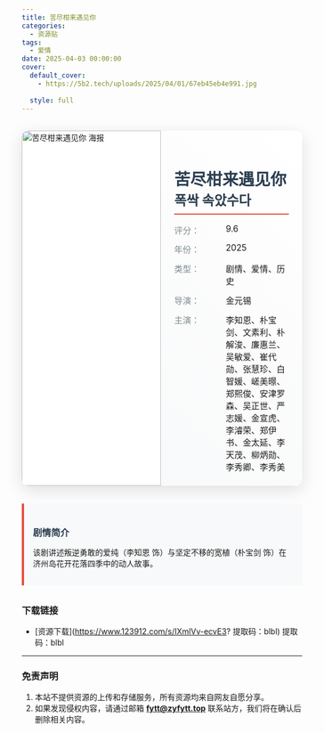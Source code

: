```yaml
---
title: 苦尽柑来遇见你
categories:
  - 资源贴
tags:
  - 爱情
date: 2025-04-03 00:00:00
cover:
  default_cover:
    - https://5b2.tech/uploads/2025/04/01/67eb45eb4e991.jpg
    
  style: full
---
```


<style>
.movie-card {
  background: rgba(255,255,255,0.9);
  border-radius: 12px;
  box-shadow: 0 8px 30px rgba(0,0,0,0.12);
  overflow: hidden;
  margin: 2rem auto;
  max-width: 800px;
  display: grid;
  grid-template-columns: 250px 1fr;
}

.movie-poster img {
  width: 100%;
  height: 100%;
  object-fit: cover;
}

.movie-info {
  padding: 1.5rem;
  background: linear-gradient(45deg, #f8f9fa, #ffffff);
}

.movie-title {
  color: #2c3e50;
  font-size: 1.8rem;
  margin-bottom: 1rem;
  border-bottom: 2px solid #e74c3c;
  padding-bottom: 0.5rem;
}

.movie-details {
  display: grid;
  grid-template-columns: 80px 1fr;
  gap: 0.8rem;
  font-size: 0.95rem;
}

.detail-label {
  color: #7f8c8d;
  font-weight: 500;
}

.movie-plot {
  max-width: 800px;
  margin: 2rem auto;
  padding: 1rem;
  background: #f8f9fa;
  border-left: 4px solid #e74c3c;
}

.plot-title {
  color: #2c3e50;
  margin-bottom: 0.5rem;
}

@media (max-width: 768px) {
  .movie-card {
    grid-template-columns: 1fr;
  }
  .movie-poster {
    height: 300px;
  }
}
</style>

<div class="movie-card">
  <div class="movie-poster">
    <img src="https://5b2.tech/uploads/2025/04/01/67eb45eb4e991.jpg" alt="苦尽柑来遇见你 海报">
  </div>
  <div class="movie-info">
    <h2 class="movie-title">苦尽柑来遇见你<br><small>폭싹 속았수다</small></h2>
    <div class="movie-details">
      <div class="detail-label">评分：</div>
      <div>9.6</div>
      <div class="detail-label">年份：</div>
      <div>2025</div>
      <div class="detail-label">类型：</div>
      <div>剧情、爱情、历史</div>
      <div class="detail-label">导演：</div>
      <div>金元锡</div>
      <div class="detail-label">主演：</div>
      <div>李知恩、朴宝剑、文素利、朴解浚、廉惠兰、吴敏爱、崔代勋、张慧珍、白智媛、嵯美暻、郑熙俊、安津罗森、吴正世、严志媛、金宣虎、李濬荣、郑伊书、金太延、李天茂、柳炳勋、李秀卿、李秀美</div>
    </div>
  </div>
</div>

<div class="movie-plot">
  <h3 class="plot-title">剧情简介</h3>
  <p class="plot-content">该剧讲述叛逆勇敢的爱纯（李知恩 饰）与坚定不移的宽植（朴宝剑 饰）在济州岛花开花落四季中的动人故事。</p>
</div>

### 下载链接
- [资源下载](https://www.123912.com/s/IXmlVv-ecvE3? 提取码：blbl)
提取码：blbl

---

### 免责声明
1. 本站不提供资源的上传和存储服务，所有资源均来自网友自愿分享。
2. 如果发现侵权内容，请通过邮箱 **fytt@zyfytt.top** 联系站方，我们将在确认后删除相关内容。